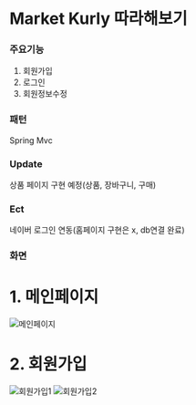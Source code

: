 # Market Kurly 따라해보기

### 주요기능
1. 회원가입
2. 로그인
3. 회원정보수정

### 패턴
Spring Mvc

### Update
상품 페이지 구현 예정(상품, 장바구니, 구매)

### Ect
네이버 로그인 연동(홈페이지 구현은 x, db연결 완료)

### 화면
# 1. 메인페이지
![메인페이지](https://user-images.githubusercontent.com/84495814/123545439-f6c16a80-d792-11eb-9527-514b55ed8a13.jpg)

# 2. 회원가입
![회원가입1](https://user-images.githubusercontent.com/84495814/123545440-f7f29780-d792-11eb-9d15-11a0fac66ab0.jpg)
![회원가입2](https://user-images.githubusercontent.com/84495814/123545441-f88b2e00-d792-11eb-8376-8728f565693a.jpg)



